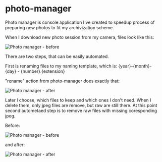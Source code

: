 photo-manager
=============

Photo manager is console application I've created to speedup process of preparing new photos to fit my archivization scheme.

When I download new photo session from my camera, files look like this:

![Photo manager - before](http://blog.vgtworld.pl/wp-content/uploads/2013/12/photo-manager-files-before.jpg)

There are two steps, that can be easily automated.

First is renaming files to my naming template, which is: {year}-{month}-{day} - {number}.{extension}

"rename" action from photo-manager does exactly that:

![Photo manager - after](http://blog.vgtworld.pl/wp-content/uploads/2013/12/photo-manager-files-after.jpg)

Later I choose, which files to keep and which ones I don't need. When I delete them, only jpeg files are remove, but raw are still there. At this point second autometaed step is to remove raw files with missing coresponding jpeg.

Before:

![Photo manager - before](http://blog.vgtworld.pl/wp-content/uploads/2013/12/photo-manager-delete-before.jpg)

and after:

![Photo manager - after](http://blog.vgtworld.pl/wp-content/uploads/2013/12/photo-manager-delete-after.jpg)
